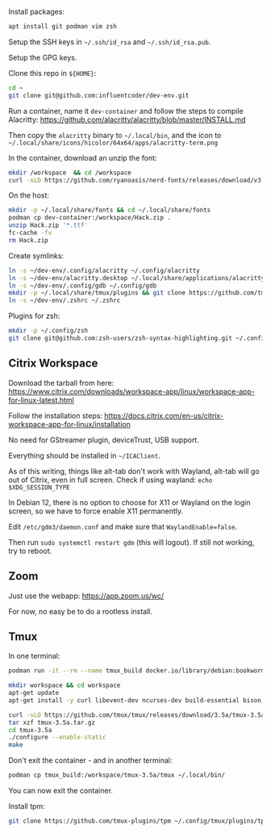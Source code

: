 Install packages:

```bash
apt install git podman vim zsh
```

Setup the SSH keys in `~/.ssh/id_rsa` and `~/.ssh/id_rsa.pub`.

Setup the GPG keys.

Clone this repo in `${HOME}`:

```bash
cd ~
git clone git@github.com:influentcoder/dev-env.git 
```

Run a container, name it `dev-container` and follow the steps to compile Alacritty: https://github.com/alacritty/alacritty/blob/master/INSTALL.md

Then copy the `alacritty` binary to `~/.local/bin`, and the icon to `~/.local/share/icons/hicolor/64x64/apps/alacritty-term.png`

In the container, download an unzip the font:

```bash
mkdir /workspace  && cd /workspace
curl -sLO https://github.com/ryanoasis/nerd-fonts/releases/download/v3.4.0/Hack.zip
```

On the host:

```bash
mkdir -p ~/.local/share/fonts && cd ~/.local/share/fonts
podman cp dev-container:/workspace/Hack.zip .
unzip Hack.zip '*.ttf'
fc-cache -fv
rm Hack.zip
```

Create symlinks:

```bash
ln -s ~/dev-env/.config/alacritty ~/.config/alacritty
ln -s ~/dev-env/alacritty.desktop ~/.local/share/applications/alacritty.desktop
ln -s ~/dev-env/.config/gdb ~/.config/gdb
mkdir -p ~/.local/share/tmux/plugins && git clone https://github.com/tmux-plugins/tpm ~/.local/share/tmux/plugins/tpm
ln -s ~/dev-env/.zshrc ~/.zshrc
```

Plugins for zsh:

```bash
mkdir -p ~/.config/zsh
git clone git@github.com:zsh-users/zsh-syntax-highlighting.git ~/.config/zsh/zsh-syntax-highlighting
```

## Citrix Workspace

Download the tarball from here: https://www.citrix.com/downloads/workspace-app/linux/workspace-app-for-linux-latest.html

Follow the installation steps: https://docs.citrix.com/en-us/citrix-workspace-app-for-linux/installation

No need for GStreamer plugin, deviceTrust, USB support.

Everything should be installed in `~/ICAClient`.

As of this writing, things like alt-tab don't work with Wayland, alt-tab will go out of Citrix, even in full screen.
Check if using wayland: `echo $XDG_SESSION_TYPE`

In Debian 12, there is no option to choose for X11 or Wayland on the login screen, so we have to force enable X11 permanently.

Edit `/etc/gdm3/daemon.conf` and make sure that `WaylandEnable=false`.

Then run `sudo systemctl restart gdm` (this will logout). If still not working, try to reboot.

## Zoom

Just use the webapp: https://app.zoom.us/wc/

For now, no easy be to do a rootless install.

## Tmux

In one terminal:

```bash
podman run -it --rm --name tmux_build docker.io/library/debian:bookworm-slim /bin/bash

mkdir workspace && cd workspace
apt-get update
apt-get install -y curl libevent-dev ncurses-dev build-essential bison pkg-config

curl -sLO https://github.com/tmux/tmux/releases/download/3.5a/tmux-3.5a.tar.gz
tar xzf tmux-3.5a.tar.gz
cd tmux-3.5a
./configure --enable-static
make
```

Don't exit the container - and in another terminal:

```bash
podman cp tmux_build:/workspace/tmux-3.5a/tmux ~/.local/bin/
```

You can now exit the container.

Install tpm:

```bash
git clone https://github.com/tmux-plugins/tpm ~/.config/tmux/plugins/tpm
```
